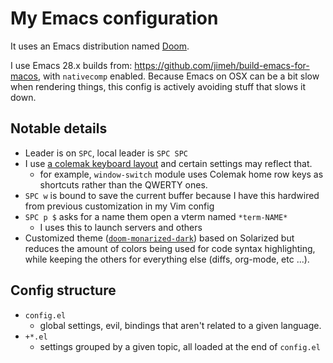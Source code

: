 # My Emacs configuration

It uses an Emacs distribution named [Doom](https://github.com/hlissner/doom).

I use Emacs 28.x builds from: https://github.com/jimeh/build-emacs-for-macos, with `nativecomp` enabled.
Because Emacs on OSX can be a bit slow when rendering things, this config is actively avoiding stuff that slows it down.

## Notable details

- Leader is on `SPC`, local leader is `SPC SPC`
- I use [a colemak keyboard layout](https://en.wikipedia.org/wiki/Colemak) and certain settings may reflect that.
  - for example, `window-switch` module uses Colemak home row keys as shortcuts rather than the QWERTY ones.
- `SPC w` is bound to save the current buffer because I have this hardwired from previous customization in my Vim config
- `SPC p $` asks for a name them open a vterm named `*term-NAME*`
  - I uses this to launch servers and others
- Customized theme ([`doom-monarized-dark`](https://github.com/jhchabran/doom-monarized-theme)) based on Solarized but reduces the amount of colors being used for code syntax highlighting, while keeping the others for everything else (diffs, org-mode, etc ...).

## Config structure

- `config.el`
  - global settings, evil, bindings that aren't related to a given language.
- `+*.el`
  - settings grouped by a given topic, all loaded at the end of `config.el`
